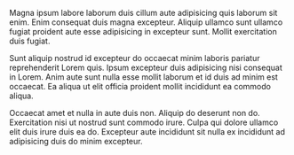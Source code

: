 Magna ipsum labore laborum duis cillum aute adipisicing quis laborum sit enim. Enim consequat duis magna excepteur. Aliquip ullamco sunt ullamco fugiat proident aute esse adipisicing in excepteur sunt. Mollit exercitation duis fugiat.

Sunt aliquip nostrud id excepteur do occaecat minim laboris pariatur reprehenderit Lorem quis. Ipsum excepteur duis adipisicing nisi consequat in Lorem. Anim aute sunt nulla esse mollit laborum et id duis ad minim est occaecat. Ea aliqua ut elit officia proident mollit incididunt ea commodo aliqua.

Occaecat amet et nulla in aute duis non. Aliquip do deserunt non do. Exercitation nisi ut nostrud sunt commodo irure. Culpa qui dolore ullamco elit duis irure duis ea do. Excepteur aute incididunt sit nulla ex incididunt ad adipisicing duis do minim excepteur.